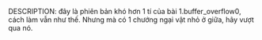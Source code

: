 DESCRIPTION: đây là phiên bản khó hơn 1 tí của bài 1.buffer_overflow0, cách làm vẫn như thế. Nhưng mà có 1 chướng ngại vật nhỏ ở giữa, hãy vượt qua nó.
